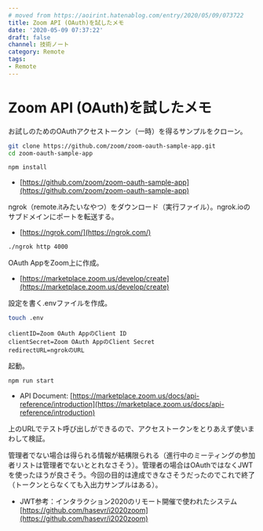 ```yaml
---
# moved from https://aoirint.hatenablog.com/entry/2020/05/09/073722
title: Zoom API (OAuth)を試したメモ
date: '2020-05-09 07:37:22'
draft: false
channel: 技術ノート
category: Remote
tags:
- Remote
---
```

# Zoom API (OAuth)を試したメモ

お試しのためのOAuthアクセストークン（一時）を得るサンプルをクローン。

```sh
git clone https://github.com/zoom/zoom-oauth-sample-app.git
cd zoom-oauth-sample-app

npm install
```

- [https://github.com/zoom/zoom-oauth-sample-app](https://github.com/zoom/zoom-oauth-sample-app)

ngrok（remote.itみたいなやつ）をダウンロード（実行ファイル）。ngrok.ioのサブドメインにポートを転送する。

- [https://ngrok.com/](https://ngrok.com/)

```sh
./ngrok http 4000
```

OAuth AppをZoom上に作成。

- [https://marketplace.zoom.us/develop/create](https://marketplace.zoom.us/develop/create)


設定を書く.envファイルを作成。

```sh
touch .env
```

```
clientID=Zoom OAuth AppのClient ID
clientSecret=Zoom OAuth AppのClient Secret
redirectURL=ngrokのURL
```

起動。

```sh
npm run start
```

- API Document: [https://marketplace.zoom.us/docs/api-reference/introduction](https://marketplace.zoom.us/docs/api-reference/introduction)

上のURLでテスト呼び出しができるので、アクセストークンをとりあえず使いまわして検証。

管理者でない場合は得られる情報が結構限られる（進行中のミーティングの参加者リストは管理者でないととれなさそう）。管理者の場合はOAuthではなくJWTを使ったほうが良さそう。今回の目的は達成できなさそうだったのでこれで終了（トークンとらなくても入出力サンプルはある）。

- JWT参考：インタラクション2020のリモート開催で使われたシステム [https://github.com/hasevr/i2020zoom](https://github.com/hasevr/i2020zoom)
